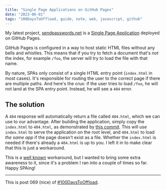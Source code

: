 ```yaml
---
title: "Single Page Applications on GitHub Pages"
date: "2023-06-01"
tags: "100DaysToOffload, guide, note, web, javascript, github"
---
```


My latest project, [sendpasswords.net](https://sendpasswords.net/) is a [Single Page Application](https://developer.mozilla.org/en-US/docs/Glossary/SPA) deployed on GitHub Pages.

GitHub Pages is configured in a way to host static HTML files without any bells and whistles. This means that if you try to fetch a document that's *not* the index, for example `/foo`, the server will try to load the file with that name. 

By nature, SPAs only consist of a single HTML entry point (`index.html` in most cases). It's responsible for routing the user to the correct page if there are multiple paths. And here's the crux: if the user tries to load `/foo`, he will not land at the SPA entry point. Instead, he will see a `404` error.

## The solution

A `404` response will automatically return a file called `404.html`, which we can use to our advantage. After building the application, simply copy the `index.html` to `404.html`, as demonstrated by [this commit](https://github.com/garritfra/sendpasswords.net/commit/66bdb68c229a3ac3386f7816a746155e658eb586). This will use `index.html` to serve the application on the root level, and `404.html` to load *the same app* if the page doesn't exist as a file. Whether the `index.html` is needed if there's already a `404.html` is up to you. I left it in to make clear that this is just a workaround.

This is a [well known](https://stackoverflow.com/a/69308662/9046809) workaround, but I wanted to bring some extra awareness to it, since it's a problem I ran into a couple of times so far. Happy SPAing!

---

This is post 069 (nice) of [#100DaysToOffload](https://100daystooffload.com/).
